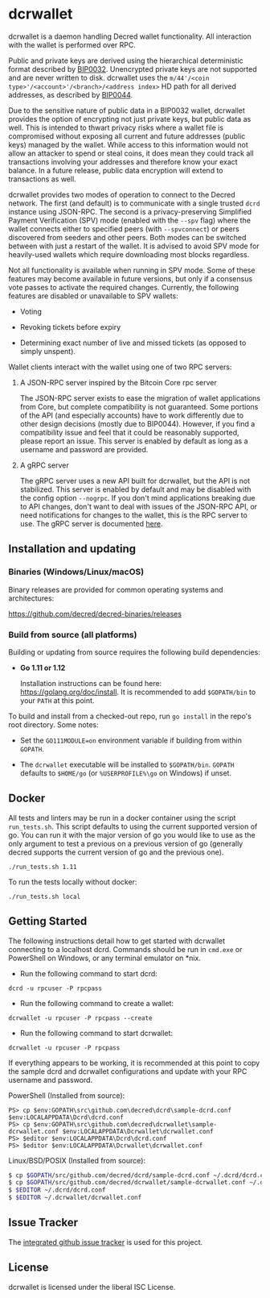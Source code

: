 dcrwallet
=========

dcrwallet is a daemon handling Decred wallet functionality.  All interaction
with the wallet is performed over RPC.

Public and private keys are derived using the hierarchical
deterministic format described by
[BIP0032](https://github.com/bitcoin/bips/blob/master/bip-0032.mediawiki).
Unencrypted private keys are not supported and are never written to
disk.  dcrwallet uses the
`m/44'/<coin type>'/<account>'/<branch>/<address index>`
HD path for all derived addresses, as described by
[BIP0044](https://github.com/bitcoin/bips/blob/master/bip-0044.mediawiki).

Due to the sensitive nature of public data in a BIP0032 wallet,
dcrwallet provides the option of encrypting not just private keys, but
public data as well.  This is intended to thwart privacy risks where a
wallet file is compromised without exposing all current and future
addresses (public keys) managed by the wallet. While access to this
information would not allow an attacker to spend or steal coins, it
does mean they could track all transactions involving your addresses
and therefore know your exact balance.  In a future release, public data
encryption will extend to transactions as well.

dcrwallet provides two modes of operation to connect to the Decred
network.  The first (and default) is to communicate with a single
trusted `dcrd` instance using JSON-RPC.  The second is a
privacy-preserving Simplified Payment Verification (SPV) mode (enabled
with the `--spv` flag) where the wallet connects either to specified
peers (with `--spvconnect`) or peers discovered from seeders and other
peers. Both modes can be switched between with just a restart of the
wallet.  It is advised to avoid SPV mode for heavily-used wallets
which require downloading most blocks regardless.

Not all functionality is available when running in SPV mode.  Some of
these features may become available in future versions, but only if a
consensus vote passes to activate the required changes.  Currently,
the following features are disabled or unavailable to SPV wallets:

  * Voting

  * Revoking tickets before expiry

  * Determining exact number of live and missed tickets (as opposed to
    simply unspent).

Wallet clients interact with the wallet using one of two RPC servers:

  1. A JSON-RPC server inspired by the Bitcoin Core rpc server

     The JSON-RPC server exists to ease the migration of wallet applications
     from Core, but complete compatibility is not guaranteed.  Some portions of
     the API (and especially accounts) have to work differently due to other
     design decisions (mostly due to BIP0044).  However, if you find a
     compatibility issue and feel that it could be reasonably supported, please
     report an issue.  This server is enabled by default as long as a username
     and password are provided.

  2. A gRPC server

     The gRPC server uses a new API built for dcrwallet, but the API is not
     stabilized.  This server is enabled by default and may be disabled with
     the config option `--nogrpc`.  If you don't mind applications breaking
     due to API changes, don't want to deal with issues of the JSON-RPC API, or
     need notifications for changes to the wallet, this is the RPC server to
     use. The gRPC server is documented [here](./rpc/documentation/README.md).

## Installation and updating

### Binaries (Windows/Linux/macOS)

Binary releases are provided for common operating systems and architectures:

https://github.com/decred/decred-binaries/releases

### Build from source (all platforms)

Building or updating from source requires the following build dependencies:

- **Go 1.11 or 1.12**

  Installation instructions can be found here: https://golang.org/doc/install.
  It is recommended to add `$GOPATH/bin` to your `PATH` at this point.

To build and install from a checked-out repo, run `go install` in the repo's
root directory.  Some notes:

* Set the `GO111MODULE=on` environment variable if building from within
  `GOPATH`.

* The `dcrwallet` executable will be installed to `$GOPATH/bin`.  `GOPATH`
  defaults to `$HOME/go` (or `%USERPROFILE%\go` on Windows) if unset.

## Docker

All tests and linters may be run in a docker container using the script
`run_tests.sh`.  This script defaults to using the current supported version of
go.  You can run it with the major version of go you would like to use as the
only argument to test a previous on a previous version of go (generally decred
supports the current version of go and the previous one).

```
./run_tests.sh 1.11
```

To run the tests locally without docker:

```
./run_tests.sh local
```

## Getting Started

The following instructions detail how to get started with dcrwallet connecting
to a localhost dcrd.  Commands should be run in `cmd.exe` or PowerShell on
Windows, or any terminal emulator on *nix.

- Run the following command to start dcrd:

```
dcrd -u rpcuser -P rpcpass
```

- Run the following command to create a wallet:

```
dcrwallet -u rpcuser -P rpcpass --create
```

- Run the following command to start dcrwallet:

```
dcrwallet -u rpcuser -P rpcpass
```

If everything appears to be working, it is recommended at this point to
copy the sample dcrd and dcrwallet configurations and update with your
RPC username and password.

PowerShell (Installed from source):
```
PS> cp $env:GOPATH\src\github.com\decred\dcrd\sample-dcrd.conf $env:LOCALAPPDATA\Dcrd\dcrd.conf
PS> cp $env:GOPATH\src\github.com\decred\dcrwallet\sample-dcrwallet.conf $env:LOCALAPPDATA\Dcrwallet\dcrwallet.conf
PS> $editor $env:LOCALAPPDATA\Dcrd\dcrd.conf
PS> $editor $env:LOCALAPPDATA\Dcrwallet\dcrwallet.conf
```

Linux/BSD/POSIX (Installed from source):
```bash
$ cp $GOPATH/src/github.com/decred/dcrd/sample-dcrd.conf ~/.dcrd/dcrd.conf
$ cp $GOPATH/src/github.com/decred/dcrwallet/sample-dcrwallet.conf ~/.dcrwallet/dcrwallet.conf
$ $EDITOR ~/.dcrd/dcrd.conf
$ $EDITOR ~/.dcrwallet/dcrwallet.conf
```

## Issue Tracker

The [integrated github issue tracker](https://github.com/decred/dcrwallet/issues)
is used for this project.

## License

dcrwallet is licensed under the liberal ISC License.
